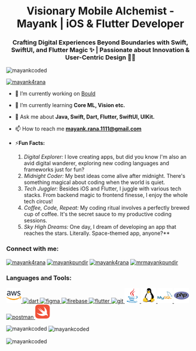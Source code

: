 <!--
- 👋 Hi, I’m @MayankCoded
- 👀 I’m interested in ...
- 🌱 I’m currently learning ...
- 💞️ I’m looking to collaborate on ...
- 📫 How to reach me ...

MayankCoded/MayankCoded is a ✨ special ✨ repository because its `README.md` (this file) appears on your GitHub profile.
You can click the Preview link to take a look at your changes.
--->


<h1 align="center">Visionary Mobile Alchemist - Mayank | iOS & Flutter Developer</h1>
<h3 align="center">Crafting Digital Experiences Beyond Boundaries with Swift, SwiftUI, and Flutter Magic ✨ | Passionate about Innovation & User-Centric Design 📱💡</h3>

<p align="left"> <img src="https://komarev.com/ghpvc/?username=mayankcoded&label=Profile%20views&color=0e75b6&style=flat" alt="mayankcoded" /> </p>

<p align="left"> <a href="https://twitter.com/mayank4rana" target="blank"><img src="https://img.shields.io/twitter/follow/mayank4rana?logo=twitter&style=for-the-badge" alt="mayank4rana" /></a> </p>

- 🔭 I’m currently working on [Bould](https://github.com/Bouldinc/iOS-App)

- 🌱 I’m currently learning **Core ML, Vision etc.**

- 💬 Ask me about **Java, Swift, Dart, Flutter, SwiftUI, UIKit.**

- 📫 How to reach me **mayank.rana.1111@gmail.com**

- ⚡**Fun Facts:**
  1. *Digital Explorer:* I love creating apps, but did you know I'm also an avid digital wanderer, exploring new coding languages and frameworks just for fun?
  2. *Midnight Coder:* My best ideas come alive after midnight. There's something magical about coding when the world is quiet.
  3. *Tech Juggler:* Besides iOS and Flutter, I juggle with various tech stacks. From backend magic to frontend finesse, I enjoy the whole tech circus!
  4. *Coffee, Code, Repeat:* My coding ritual involves a perfectly brewed cup of coffee. It's the secret sauce to my productive coding sessions.
  5. *Sky High Dreams:* One day, I dream of developing an app that reaches the stars. Literally. Space-themed app, anyone?**

<h3 align="left">Connect with me:</h3>
<p align="left">
<a href="https://twitter.com/mayank4rana" target="blank"><img align="center" src="https://raw.githubusercontent.com/rahuldkjain/github-profile-readme-generator/master/src/images/icons/Social/twitter.svg" alt="mayank4rana" height="30" width="40" /></a>
<a href="https://linkedin.com/in/mayankpundir" target="blank"><img align="center" src="https://raw.githubusercontent.com/rahuldkjain/github-profile-readme-generator/master/src/images/icons/Social/linked-in-alt.svg" alt="mayankpundir" height="30" width="40" /></a>
<a href="https://instagram.com/mayank4rana" target="blank"><img align="center" src="https://raw.githubusercontent.com/rahuldkjain/github-profile-readme-generator/master/src/images/icons/Social/instagram.svg" alt="mayank4rana" height="30" width="40" /></a>
<a href="https://www.hackerrank.com/mrmayankpundir" target="blank"><img align="center" src="https://raw.githubusercontent.com/rahuldkjain/github-profile-readme-generator/master/src/images/icons/Social/hackerrank.svg" alt="mrmayankpundir" height="30" width="40" /></a>
</p>

<h3 align="left">Languages and Tools:</h3>
<p align="left"> <a href="https://aws.amazon.com" target="_blank" rel="noreferrer"> <img src="https://raw.githubusercontent.com/devicons/devicon/master/icons/amazonwebservices/amazonwebservices-original-wordmark.svg" alt="aws" width="40" height="40"/> </a> <a href="https://dart.dev" target="_blank" rel="noreferrer"> <img src="https://www.vectorlogo.zone/logos/dartlang/dartlang-icon.svg" alt="dart" width="40" height="40"/> </a> <a href="https://www.figma.com/" target="_blank" rel="noreferrer"> <img src="https://www.vectorlogo.zone/logos/figma/figma-icon.svg" alt="figma" width="40" height="40"/> </a> <a href="https://firebase.google.com/" target="_blank" rel="noreferrer"> <img src="https://www.vectorlogo.zone/logos/firebase/firebase-icon.svg" alt="firebase" width="40" height="40"/> </a> <a href="https://flutter.dev" target="_blank" rel="noreferrer"> <img src="https://www.vectorlogo.zone/logos/flutterio/flutterio-icon.svg" alt="flutter" width="40" height="40"/> </a> <a href="https://git-scm.com/" target="_blank" rel="noreferrer"> <img src="https://www.vectorlogo.zone/logos/git-scm/git-scm-icon.svg" alt="git" width="40" height="40"/> </a> <a href="https://www.java.com" target="_blank" rel="noreferrer"> <img src="https://raw.githubusercontent.com/devicons/devicon/master/icons/java/java-original.svg" alt="java" width="40" height="40"/> </a> <a href="https://www.linux.org/" target="_blank" rel="noreferrer"> <img src="https://raw.githubusercontent.com/devicons/devicon/master/icons/linux/linux-original.svg" alt="linux" width="40" height="40"/> </a> <a href="https://www.mysql.com/" target="_blank" rel="noreferrer"> <img src="https://raw.githubusercontent.com/devicons/devicon/master/icons/mysql/mysql-original-wordmark.svg" alt="mysql" width="40" height="40"/> </a> <a href="https://www.php.net" target="_blank" rel="noreferrer"> <img src="https://raw.githubusercontent.com/devicons/devicon/master/icons/php/php-original.svg" alt="php" width="40" height="40"/> </a> <a href="https://postman.com" target="_blank" rel="noreferrer"> <img src="https://www.vectorlogo.zone/logos/getpostman/getpostman-icon.svg" alt="postman" width="40" height="40"/> </a> <a href="https://developer.apple.com/swift/" target="_blank" rel="noreferrer"> <img src="https://raw.githubusercontent.com/devicons/devicon/master/icons/swift/swift-original.svg" alt="swift" width="40" height="40"/> </a> </p>

<p><img align="left" src="https://github-readme-stats.vercel.app/api/top-langs?username=damanjot6767&show_icons=true&locale=en&layout=compact" alt="mayankcoded" /></p>

<p>&nbsp;<img align="center" src="https://github-readme-stats.vercel.app/api?username=damanjot6767&show_icons=true&locale=en" alt="mayankcoded" /></p>

<p><img align="center" src="https://github-readme-streak-stats.herokuapp.com/?user=damanjot6767&" alt="mayankcoded" /></p>
